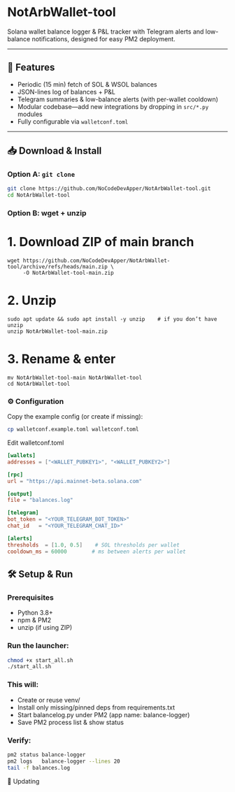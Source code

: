 # NotArbWallet-tool

Solana wallet balance logger & P&L tracker with Telegram alerts and low-balance notifications, designed for easy PM2 deployment.

---

## 🚀 Features

- Periodic (15 min) fetch of SOL & WSOL balances  
- JSON-lines log of balances + P&L  
- Telegram summaries & low-balance alerts (with per-wallet cooldown)  
- Modular codebase—add new integrations by dropping in `src/*.py` modules  
- Fully configurable via `walletconf.toml`  

---

## 📥 Download & Install

### Option A: `git clone`

```bash
git clone https://github.com/NoCodeDevApper/NotArbWallet-tool.git
cd NotArbWallet-tool
```


### Option B: wget + unzip

# 1. Download ZIP of main branch
```
wget https://github.com/NoCodeDevApper/NotArbWallet-tool/archive/refs/heads/main.zip \
     -O NotArbWallet-tool-main.zip
```

# 2. Unzip
```
sudo apt update && sudo apt install -y unzip    # if you don’t have unzip
unzip NotArbWallet-tool-main.zip
```

# 3. Rename & enter
```
mv NotArbWallet-tool-main NotArbWallet-tool
cd NotArbWallet-tool
```

### ⚙️ Configuration
Copy the example config (or create if missing):

```bash
cp walletconf.example.toml walletconf.toml
```
Edit walletconf.toml
```toml
[wallets]
addresses = ["<WALLET_PUBKEY1>", "<WALLET_PUBKEY2>"]

[rpc]
url = "https://api.mainnet-beta.solana.com"

[output]
file = "balances.log"

[telegram]
bot_token = "<YOUR_TELEGRAM_BOT_TOKEN>"
chat_id   = "<YOUR_TELEGRAM_CHAT_ID>"

[alerts]
thresholds  = [1.0, 0.5]    # SOL thresholds per wallet
cooldown_ms = 60000        # ms between alerts per wallet
```

## 🛠️ Setup & Run
### Prerequisites
* Python 3.8+
* npm & PM2
* unzip (if using ZIP)

### Run the launcher:

```bash
chmod +x start_all.sh
./start_all.sh
```
### This will:
* Create or reuse venv/
* Install only missing/pinned deps from requirements.txt
* Start balancelog.py under PM2 (app name: balance-logger)
* Save PM2 process list & show status

### Verify:
```bash
pm2 status balance-logger
pm2 logs   balance-logger --lines 20
tail -f balances.log
```
🔄 Updating

```bash
```


